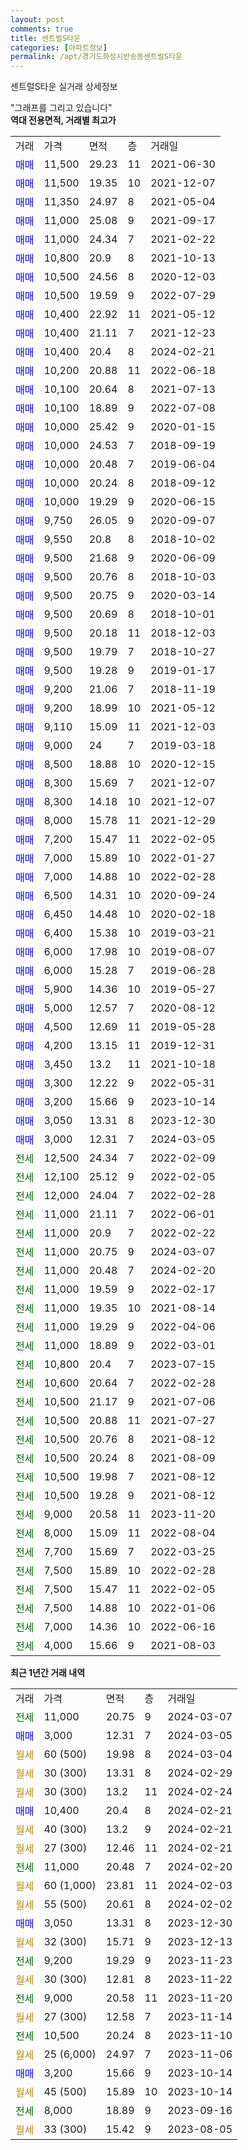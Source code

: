 ```yaml
---
layout: post
comments: true
title: 센트럴S타운
categories: [아파트정보]
permalink: /apt/경기도화성시반송동센트럴S타운
---
```


센트럴S타운 실거래 상세정보

<script type="text/javascript">
  google.charts.load('current', {'packages':['line', 'corechart']});
  google.charts.setOnLoadCallback(drawChart);

  function drawChart() {
    var data = new google.visualization.DataTable();
    data.addColumn('date', '거래일');
    data.addColumn('number', "매매");
    data.addColumn('number', "전세");
    data.addColumn('number', "전매");

    data.addRows([[new Date(Date.parse("2024-03-07")), null, 11000, null], [new Date(Date.parse("2024-03-05")), 3000, null, null], [new Date(Date.parse("2024-03-04")), null, null, null], [new Date(Date.parse("2024-02-29")), null, null, null], [new Date(Date.parse("2024-02-24")), null, null, null], [new Date(Date.parse("2024-02-21")), 10400, null, null], [new Date(Date.parse("2024-02-21")), null, null, null], [new Date(Date.parse("2024-02-21")), null, null, null], [new Date(Date.parse("2024-02-20")), null, 11000, null], [new Date(Date.parse("2024-02-03")), null, null, null], [new Date(Date.parse("2024-02-02")), null, null, null], [new Date(Date.parse("2023-12-30")), 3050, null, null], [new Date(Date.parse("2023-12-13")), null, null, null], [new Date(Date.parse("2023-11-23")), null, 9200, null], [new Date(Date.parse("2023-11-22")), null, null, null], [new Date(Date.parse("2023-11-20")), null, 9000, null], [new Date(Date.parse("2023-11-14")), null, null, null], [new Date(Date.parse("2023-11-10")), null, 10500, null], [new Date(Date.parse("2023-11-06")), null, null, null], [new Date(Date.parse("2023-10-14")), 3200, null, null], [new Date(Date.parse("2023-10-14")), null, null, null], [new Date(Date.parse("2023-09-16")), null, 8000, null], [new Date(Date.parse("2023-08-05")), null, null, null]]);

    var options = {
      hAxis: {
        format: 'yyyy/MM/dd'
      },    
      lineWidth: 0,
      pointsVisible: true,    
      title: '최근 1년간 유형별 실거래가 분포',
      legend: { position: 'bottom' }
    };

    var formatter = new google.visualization.NumberFormat({pattern:'###,###'} );
    formatter.format(data, 1);
    formatter.format(data, 2);
    
    setTimeout(function() {
        var chart = new google.visualization.LineChart(document.getElementById('columnchart_material'));
        chart.draw(data, (options));
        document.getElementById('loading').style.display = 'none';
    }, 200);
  }
</script>


<div id="loading" style="z-index:20; display: block; margin-left: 0px">"그래프를 그리고 있습니다"</div>
<div id="columnchart_material" style="width: 95%; margin-left: 0px; display: block"></div>
<!-- contents start -->
<b>역대 전용면적, 거래별 최고가</b>
<table class="sortable">
    <tr>
      <td>거래</td>
      <td>가격</td>
      <td>면적</td>
      <td>층</td>
      <td>거래일</td>
    </tr>
        <tr>
          <td><a style="color: blue">매매</a></td>
          <td>11,500</td>
          <td>29.23</td>
          <td>11</td>
          <td>2021-06-30</td>
        </tr>            <tr>
          <td><a style="color: blue">매매</a></td>
          <td>11,500</td>
          <td>19.35</td>
          <td>10</td>
          <td>2021-12-07</td>
        </tr>            <tr>
          <td><a style="color: blue">매매</a></td>
          <td>11,350</td>
          <td>24.97</td>
          <td>8</td>
          <td>2021-05-04</td>
        </tr>            <tr>
          <td><a style="color: blue">매매</a></td>
          <td>11,000</td>
          <td>25.08</td>
          <td>9</td>
          <td>2021-09-17</td>
        </tr>            <tr>
          <td><a style="color: blue">매매</a></td>
          <td>11,000</td>
          <td>24.34</td>
          <td>7</td>
          <td>2021-02-22</td>
        </tr>            <tr>
          <td><a style="color: blue">매매</a></td>
          <td>10,800</td>
          <td>20.9</td>
          <td>8</td>
          <td>2021-10-13</td>
        </tr>            <tr>
          <td><a style="color: blue">매매</a></td>
          <td>10,500</td>
          <td>24.56</td>
          <td>8</td>
          <td>2020-12-03</td>
        </tr>            <tr>
          <td><a style="color: blue">매매</a></td>
          <td>10,500</td>
          <td>19.59</td>
          <td>9</td>
          <td>2022-07-29</td>
        </tr>            <tr>
          <td><a style="color: blue">매매</a></td>
          <td>10,400</td>
          <td>22.92</td>
          <td>11</td>
          <td>2021-05-12</td>
        </tr>            <tr>
          <td><a style="color: blue">매매</a></td>
          <td>10,400</td>
          <td>21.11</td>
          <td>7</td>
          <td>2021-12-23</td>
        </tr>            <tr>
          <td><a style="color: blue">매매</a></td>
          <td>10,400</td>
          <td>20.4</td>
          <td>8</td>
          <td>2024-02-21</td>
        </tr>            <tr>
          <td><a style="color: blue">매매</a></td>
          <td>10,200</td>
          <td>20.88</td>
          <td>11</td>
          <td>2022-06-18</td>
        </tr>            <tr>
          <td><a style="color: blue">매매</a></td>
          <td>10,100</td>
          <td>20.64</td>
          <td>8</td>
          <td>2021-07-13</td>
        </tr>            <tr>
          <td><a style="color: blue">매매</a></td>
          <td>10,100</td>
          <td>18.89</td>
          <td>9</td>
          <td>2022-07-08</td>
        </tr>            <tr>
          <td><a style="color: blue">매매</a></td>
          <td>10,000</td>
          <td>25.42</td>
          <td>9</td>
          <td>2020-01-15</td>
        </tr>            <tr>
          <td><a style="color: blue">매매</a></td>
          <td>10,000</td>
          <td>24.53</td>
          <td>7</td>
          <td>2018-09-19</td>
        </tr>            <tr>
          <td><a style="color: blue">매매</a></td>
          <td>10,000</td>
          <td>20.48</td>
          <td>7</td>
          <td>2019-06-04</td>
        </tr>            <tr>
          <td><a style="color: blue">매매</a></td>
          <td>10,000</td>
          <td>20.24</td>
          <td>8</td>
          <td>2018-09-12</td>
        </tr>            <tr>
          <td><a style="color: blue">매매</a></td>
          <td>10,000</td>
          <td>19.29</td>
          <td>9</td>
          <td>2020-06-15</td>
        </tr>            <tr>
          <td><a style="color: blue">매매</a></td>
          <td>9,750</td>
          <td>26.05</td>
          <td>9</td>
          <td>2020-09-07</td>
        </tr>            <tr>
          <td><a style="color: blue">매매</a></td>
          <td>9,550</td>
          <td>20.8</td>
          <td>8</td>
          <td>2018-10-02</td>
        </tr>            <tr>
          <td><a style="color: blue">매매</a></td>
          <td>9,500</td>
          <td>21.68</td>
          <td>9</td>
          <td>2020-06-09</td>
        </tr>            <tr>
          <td><a style="color: blue">매매</a></td>
          <td>9,500</td>
          <td>20.76</td>
          <td>8</td>
          <td>2018-10-03</td>
        </tr>            <tr>
          <td><a style="color: blue">매매</a></td>
          <td>9,500</td>
          <td>20.75</td>
          <td>9</td>
          <td>2020-03-14</td>
        </tr>            <tr>
          <td><a style="color: blue">매매</a></td>
          <td>9,500</td>
          <td>20.69</td>
          <td>8</td>
          <td>2018-10-01</td>
        </tr>            <tr>
          <td><a style="color: blue">매매</a></td>
          <td>9,500</td>
          <td>20.18</td>
          <td>11</td>
          <td>2018-12-03</td>
        </tr>            <tr>
          <td><a style="color: blue">매매</a></td>
          <td>9,500</td>
          <td>19.79</td>
          <td>7</td>
          <td>2018-10-27</td>
        </tr>            <tr>
          <td><a style="color: blue">매매</a></td>
          <td>9,500</td>
          <td>19.28</td>
          <td>9</td>
          <td>2019-01-17</td>
        </tr>            <tr>
          <td><a style="color: blue">매매</a></td>
          <td>9,200</td>
          <td>21.06</td>
          <td>7</td>
          <td>2018-11-19</td>
        </tr>            <tr>
          <td><a style="color: blue">매매</a></td>
          <td>9,200</td>
          <td>18.99</td>
          <td>10</td>
          <td>2021-05-12</td>
        </tr>            <tr>
          <td><a style="color: blue">매매</a></td>
          <td>9,110</td>
          <td>15.09</td>
          <td>11</td>
          <td>2021-12-03</td>
        </tr>            <tr>
          <td><a style="color: blue">매매</a></td>
          <td>9,000</td>
          <td>24</td>
          <td>7</td>
          <td>2019-03-18</td>
        </tr>            <tr>
          <td><a style="color: blue">매매</a></td>
          <td>8,500</td>
          <td>18.88</td>
          <td>10</td>
          <td>2020-12-15</td>
        </tr>            <tr>
          <td><a style="color: blue">매매</a></td>
          <td>8,300</td>
          <td>15.69</td>
          <td>7</td>
          <td>2021-12-07</td>
        </tr>            <tr>
          <td><a style="color: blue">매매</a></td>
          <td>8,300</td>
          <td>14.18</td>
          <td>10</td>
          <td>2021-12-07</td>
        </tr>            <tr>
          <td><a style="color: blue">매매</a></td>
          <td>8,000</td>
          <td>15.78</td>
          <td>11</td>
          <td>2021-12-29</td>
        </tr>            <tr>
          <td><a style="color: blue">매매</a></td>
          <td>7,200</td>
          <td>15.47</td>
          <td>11</td>
          <td>2022-02-05</td>
        </tr>            <tr>
          <td><a style="color: blue">매매</a></td>
          <td>7,000</td>
          <td>15.89</td>
          <td>10</td>
          <td>2022-01-27</td>
        </tr>            <tr>
          <td><a style="color: blue">매매</a></td>
          <td>7,000</td>
          <td>14.88</td>
          <td>10</td>
          <td>2022-02-28</td>
        </tr>            <tr>
          <td><a style="color: blue">매매</a></td>
          <td>6,500</td>
          <td>14.31</td>
          <td>10</td>
          <td>2020-09-24</td>
        </tr>            <tr>
          <td><a style="color: blue">매매</a></td>
          <td>6,450</td>
          <td>14.48</td>
          <td>10</td>
          <td>2020-02-18</td>
        </tr>            <tr>
          <td><a style="color: blue">매매</a></td>
          <td>6,400</td>
          <td>15.38</td>
          <td>10</td>
          <td>2019-03-21</td>
        </tr>            <tr>
          <td><a style="color: blue">매매</a></td>
          <td>6,000</td>
          <td>17.98</td>
          <td>10</td>
          <td>2019-08-07</td>
        </tr>            <tr>
          <td><a style="color: blue">매매</a></td>
          <td>6,000</td>
          <td>15.28</td>
          <td>7</td>
          <td>2019-06-28</td>
        </tr>            <tr>
          <td><a style="color: blue">매매</a></td>
          <td>5,900</td>
          <td>14.36</td>
          <td>10</td>
          <td>2019-05-27</td>
        </tr>            <tr>
          <td><a style="color: blue">매매</a></td>
          <td>5,000</td>
          <td>12.57</td>
          <td>7</td>
          <td>2020-08-12</td>
        </tr>            <tr>
          <td><a style="color: blue">매매</a></td>
          <td>4,500</td>
          <td>12.69</td>
          <td>11</td>
          <td>2019-05-28</td>
        </tr>            <tr>
          <td><a style="color: blue">매매</a></td>
          <td>4,200</td>
          <td>13.15</td>
          <td>11</td>
          <td>2019-12-31</td>
        </tr>            <tr>
          <td><a style="color: blue">매매</a></td>
          <td>3,450</td>
          <td>13.2</td>
          <td>11</td>
          <td>2021-10-18</td>
        </tr>            <tr>
          <td><a style="color: blue">매매</a></td>
          <td>3,300</td>
          <td>12.22</td>
          <td>9</td>
          <td>2022-05-31</td>
        </tr>            <tr>
          <td><a style="color: blue">매매</a></td>
          <td>3,200</td>
          <td>15.66</td>
          <td>9</td>
          <td>2023-10-14</td>
        </tr>            <tr>
          <td><a style="color: blue">매매</a></td>
          <td>3,050</td>
          <td>13.31</td>
          <td>8</td>
          <td>2023-12-30</td>
        </tr>            <tr>
          <td><a style="color: blue">매매</a></td>
          <td>3,000</td>
          <td>12.31</td>
          <td>7</td>
          <td>2024-03-05</td>
        </tr>        
        <tr>
              <td><a style="color: darkgreen">전세</a></td>
              <td>12,500</td>
              <td>24.34</td>
              <td>7</td>
              <td>2022-02-09</td>
            </tr>            <tr>
              <td><a style="color: darkgreen">전세</a></td>
              <td>12,100</td>
              <td>25.12</td>
              <td>9</td>
              <td>2022-02-05</td>
            </tr>            <tr>
              <td><a style="color: darkgreen">전세</a></td>
              <td>12,000</td>
              <td>24.04</td>
              <td>7</td>
              <td>2022-02-28</td>
            </tr>            <tr>
              <td><a style="color: darkgreen">전세</a></td>
              <td>11,000</td>
              <td>21.11</td>
              <td>7</td>
              <td>2022-06-01</td>
            </tr>            <tr>
              <td><a style="color: darkgreen">전세</a></td>
              <td>11,000</td>
              <td>20.9</td>
              <td>7</td>
              <td>2022-02-22</td>
            </tr>            <tr>
              <td><a style="color: darkgreen">전세</a></td>
              <td>11,000</td>
              <td>20.75</td>
              <td>9</td>
              <td>2024-03-07</td>
            </tr>            <tr>
              <td><a style="color: darkgreen">전세</a></td>
              <td>11,000</td>
              <td>20.48</td>
              <td>7</td>
              <td>2024-02-20</td>
            </tr>            <tr>
              <td><a style="color: darkgreen">전세</a></td>
              <td>11,000</td>
              <td>19.59</td>
              <td>9</td>
              <td>2022-02-17</td>
            </tr>            <tr>
              <td><a style="color: darkgreen">전세</a></td>
              <td>11,000</td>
              <td>19.35</td>
              <td>10</td>
              <td>2021-08-14</td>
            </tr>            <tr>
              <td><a style="color: darkgreen">전세</a></td>
              <td>11,000</td>
              <td>19.29</td>
              <td>9</td>
              <td>2022-04-06</td>
            </tr>            <tr>
              <td><a style="color: darkgreen">전세</a></td>
              <td>11,000</td>
              <td>18.89</td>
              <td>9</td>
              <td>2022-03-01</td>
            </tr>            <tr>
              <td><a style="color: darkgreen">전세</a></td>
              <td>10,800</td>
              <td>20.4</td>
              <td>7</td>
              <td>2023-07-15</td>
            </tr>            <tr>
              <td><a style="color: darkgreen">전세</a></td>
              <td>10,600</td>
              <td>20.64</td>
              <td>7</td>
              <td>2022-02-28</td>
            </tr>            <tr>
              <td><a style="color: darkgreen">전세</a></td>
              <td>10,500</td>
              <td>21.17</td>
              <td>9</td>
              <td>2021-07-06</td>
            </tr>            <tr>
              <td><a style="color: darkgreen">전세</a></td>
              <td>10,500</td>
              <td>20.88</td>
              <td>11</td>
              <td>2021-07-27</td>
            </tr>            <tr>
              <td><a style="color: darkgreen">전세</a></td>
              <td>10,500</td>
              <td>20.76</td>
              <td>8</td>
              <td>2021-08-12</td>
            </tr>            <tr>
              <td><a style="color: darkgreen">전세</a></td>
              <td>10,500</td>
              <td>20.24</td>
              <td>8</td>
              <td>2021-08-09</td>
            </tr>            <tr>
              <td><a style="color: darkgreen">전세</a></td>
              <td>10,500</td>
              <td>19.98</td>
              <td>7</td>
              <td>2021-08-12</td>
            </tr>            <tr>
              <td><a style="color: darkgreen">전세</a></td>
              <td>10,500</td>
              <td>19.28</td>
              <td>9</td>
              <td>2021-08-12</td>
            </tr>            <tr>
              <td><a style="color: darkgreen">전세</a></td>
              <td>9,000</td>
              <td>20.58</td>
              <td>11</td>
              <td>2023-11-20</td>
            </tr>            <tr>
              <td><a style="color: darkgreen">전세</a></td>
              <td>8,000</td>
              <td>15.09</td>
              <td>11</td>
              <td>2022-08-04</td>
            </tr>            <tr>
              <td><a style="color: darkgreen">전세</a></td>
              <td>7,700</td>
              <td>15.69</td>
              <td>7</td>
              <td>2022-03-25</td>
            </tr>            <tr>
              <td><a style="color: darkgreen">전세</a></td>
              <td>7,500</td>
              <td>15.89</td>
              <td>10</td>
              <td>2022-02-28</td>
            </tr>            <tr>
              <td><a style="color: darkgreen">전세</a></td>
              <td>7,500</td>
              <td>15.47</td>
              <td>11</td>
              <td>2022-02-05</td>
            </tr>            <tr>
              <td><a style="color: darkgreen">전세</a></td>
              <td>7,500</td>
              <td>14.88</td>
              <td>10</td>
              <td>2022-01-06</td>
            </tr>            <tr>
              <td><a style="color: darkgreen">전세</a></td>
              <td>7,000</td>
              <td>14.36</td>
              <td>10</td>
              <td>2022-06-16</td>
            </tr>            <tr>
              <td><a style="color: darkgreen">전세</a></td>
              <td>4,000</td>
              <td>15.66</td>
              <td>9</td>
              <td>2021-08-03</td>
            </tr>        
    
</table>

<b>최근 1년간 거래 내역</b>

<table class="sortable">
    <tr>
      <td>거래</td>
      <td>가격</td>
      <td>면적</td>
      <td>층</td>
      <td>거래일</td>
    </tr>
    <tr>
      <td><a style="color: darkgreen">전세</a></td>
      <td>11,000</td>
      <td>20.75</td>
      <td>9</td>
      <td>2024-03-07</td>
    </tr>          <tr>
      <td><a style="color: blue">매매</a></td>
      <td>3,000</td>
      <td>12.31</td>
      <td>7</td>
      <td>2024-03-05</td>
    </tr>          <tr>
      <td><a style="color: darkgoldenrod">월세</a></td>
      <td>60 (500)</td>
      <td>19.98</td>
      <td>8</td>
      <td>2024-03-04</td>
    </tr>          <tr>
      <td><a style="color: darkgoldenrod">월세</a></td>
      <td>30 (300)</td>
      <td>13.31</td>
      <td>8</td>
      <td>2024-02-29</td>
    </tr>          <tr>
      <td><a style="color: darkgoldenrod">월세</a></td>
      <td>30 (300)</td>
      <td>13.2</td>
      <td>11</td>
      <td>2024-02-24</td>
    </tr>          <tr>
      <td><a style="color: blue">매매</a></td>
      <td>10,400</td>
      <td>20.4</td>
      <td>8</td>
      <td>2024-02-21</td>
    </tr>          <tr>
      <td><a style="color: darkgoldenrod">월세</a></td>
      <td>40 (300)</td>
      <td>13.2</td>
      <td>9</td>
      <td>2024-02-21</td>
    </tr>          <tr>
      <td><a style="color: darkgoldenrod">월세</a></td>
      <td>27 (300)</td>
      <td>12.46</td>
      <td>11</td>
      <td>2024-02-21</td>
    </tr>          <tr>
      <td><a style="color: darkgreen">전세</a></td>
      <td>11,000</td>
      <td>20.48</td>
      <td>7</td>
      <td>2024-02-20</td>
    </tr>          <tr>
      <td><a style="color: darkgoldenrod">월세</a></td>
      <td>60 (1,000)</td>
      <td>23.81</td>
      <td>11</td>
      <td>2024-02-03</td>
    </tr>          <tr>
      <td><a style="color: darkgoldenrod">월세</a></td>
      <td>55 (500)</td>
      <td>20.61</td>
      <td>8</td>
      <td>2024-02-02</td>
    </tr>          <tr>
      <td><a style="color: blue">매매</a></td>
      <td>3,050</td>
      <td>13.31</td>
      <td>8</td>
      <td>2023-12-30</td>
    </tr>          <tr>
      <td><a style="color: darkgoldenrod">월세</a></td>
      <td>32 (300)</td>
      <td>15.71</td>
      <td>9</td>
      <td>2023-12-13</td>
    </tr>          <tr>
      <td><a style="color: darkgreen">전세</a></td>
      <td>9,200</td>
      <td>19.29</td>
      <td>9</td>
      <td>2023-11-23</td>
    </tr>          <tr>
      <td><a style="color: darkgoldenrod">월세</a></td>
      <td>30 (300)</td>
      <td>12.81</td>
      <td>8</td>
      <td>2023-11-22</td>
    </tr>          <tr>
      <td><a style="color: darkgreen">전세</a></td>
      <td>9,000</td>
      <td>20.58</td>
      <td>11</td>
      <td>2023-11-20</td>
    </tr>          <tr>
      <td><a style="color: darkgoldenrod">월세</a></td>
      <td>27 (300)</td>
      <td>12.58</td>
      <td>7</td>
      <td>2023-11-14</td>
    </tr>          <tr>
      <td><a style="color: darkgreen">전세</a></td>
      <td>10,500</td>
      <td>20.24</td>
      <td>8</td>
      <td>2023-11-10</td>
    </tr>          <tr>
      <td><a style="color: darkgoldenrod">월세</a></td>
      <td>25 (6,000)</td>
      <td>24.97</td>
      <td>7</td>
      <td>2023-11-06</td>
    </tr>          <tr>
      <td><a style="color: blue">매매</a></td>
      <td>3,200</td>
      <td>15.66</td>
      <td>9</td>
      <td>2023-10-14</td>
    </tr>          <tr>
      <td><a style="color: darkgoldenrod">월세</a></td>
      <td>45 (500)</td>
      <td>15.89</td>
      <td>10</td>
      <td>2023-10-14</td>
    </tr>          <tr>
      <td><a style="color: darkgreen">전세</a></td>
      <td>8,000</td>
      <td>18.89</td>
      <td>9</td>
      <td>2023-09-16</td>
    </tr>          <tr>
      <td><a style="color: darkgoldenrod">월세</a></td>
      <td>33 (300)</td>
      <td>15.42</td>
      <td>9</td>
      <td>2023-08-05</td>
    </tr>      </table>
<!-- contents end -->    

